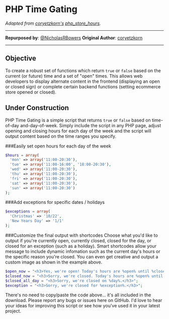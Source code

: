 PHP Time Gating
===============
*Adapted from [coryetzkorn's](https://github.com/coryetzkorn) [php_store_hours](https://github.com/coryetzkorn/php_store_hours).*

---------------------------------------------------------------------------

**Repurposed by**: [@NicholasRBowers](http://twitter.com/NicholasRBowers)
**Original Author**: [coryetzkorn](https://github.com/coryetzkorn)

---------------------------------------------------------------------------

Objective
---------
To create a robust set of functions which return `true` or `false` based on the current (or future) time and a set of "open" times.  This allows web developers to display alternate content in the frontend (displaying an open or closed sign) or complete certain backend functions (setting ecommerce store opened or closed). 

Under Construction
------------------
PHP Time Gating is a simple script that returns `true` or `false` based on time-of-day and-day-of-week. Simply include the script in any PHP page, adjust opening and closing hours for each day of the week and the script will output content based on the time ranges you specify.

###Easily set open hours for each day of the week
```php
$hours = array(
  'mon' => array('11:00-20:30'),
  'tue' => array('11:00-16:00', '18:00-20:30'),
  'wed' => array('11:00-20:30'),
  'thu' => array('11:00-20:30'),
  'fri' => array('11:00-20:30'),
  'sat' => array('11:00-20:30'),
  'sun' => array('11:00-20:30')
);
```

###Add exceptions for specific dates / holidays
```php
$exceptions = array(
  'Christmas' => '10/22',
  'New Years Day' => '1/1'
);
```

###Customize the final output with shortcodes
Choose what you'd like to output if you're currently open, currently closed, closed for the day, or closed for an exception (such as a holiday). Smart shortcodes allow your message to include dynamic infomation such as the current day's hours or the specific reason you're closed. You can even get creative and output a custom image as shown in the example above.

```php
$open_now = "<h3>Yes, we're open! Today's hours are %open% until %closed%.</h3>";
$closed_now = "<h3>Sorry, we're closed. Today's hours are %open% until %closed%.";
$closed_all_day = "<h3>Sorry, we're closed on %day%.</h3>";
$exception = "<h3>Sorry, we're closed for %exception%.</h3>";
```

There's no need to copy/paste the code above... it's all included in the download. Please report any bugs or issues here on GitHub. I'd love to hear your ideas for improving this script or see how you've used it in your latest project.